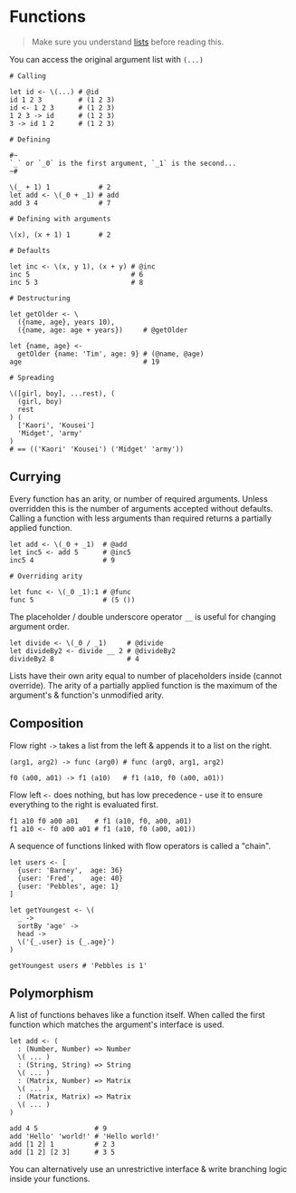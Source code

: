 # Functions

> Make sure you understand [lists](./types.md#lists) before reading this.

You can access the original argument list with `(...)`

```fl
# Calling

let id <- \(...) # @id
id 1 2 3         # (1 2 3)
id <- 1 2 3      # (1 2 3)
1 2 3 -> id      # (1 2 3)
3 -> id 1 2      # (1 2 3)

# Defining

#~
`_` or `_0` is the first argument, `_1` is the second...
~#

\(_ + 1) 1            # 2
let add <- \(_0 + _1) # add
add 3 4               # 7
```

```fl
# Defining with arguments

\(x), (x + 1) 1       # 2

# Defaults

let inc <- \(x, y 1), (x + y) # @inc
inc 5                         # 6
inc 5 3                       # 8

# Destructuring

let getOlder <- \
  ({name, age}, years 10),
  ({name, age: age + years})     # @getOlder

let {name, age} <-
  getOlder {name: 'Tim', age: 9} # (@name, @age)
age                              # 19

# Spreading

\([girl, boy], ...rest), (
  (girl, boy)
  rest
) (
  ['Kaori', 'Kousei']
  'Midget', 'army'
)
# == (('Kaori' 'Kousei') ('Midget' 'army'))
```

## Currying

Every function has an arity, or number of required arguments. Unless overridden this is the number of arguments accepted without defaults.
Calling a function with less arguments than required returns a partially applied function.

```fl
let add <- \(_0 + _1)  # @add
let inc5 <- add 5      # @inc5
inc5 4                 # 9

# Overriding arity

let func <- \(_0 _1):1 # @func
func 5                 # (5 ())

```

The placeholder / double underscore operator `__` is useful for changing argument order.

```fl
let divide <- \(_0 / _1)     # @divide
let divideBy2 <- divide __ 2 # @divideBy2
divideBy2 8                  # 4
```

Lists have their own arity equal to number of placeholders inside (cannot override). The arity of a partially applied function is the maximum of the argument's & function's unmodified arity.

## Composition

Flow right `->` takes a list from the left & appends it to a list on the right.

```fl
(arg1, arg2) -> func (arg0) # func (arg0, arg1, arg2)

f0 (a00, a01) -> f1 (a10)   # f1 (a10, f0 (a00, a01))
```

Flow left `<-` does nothing, but has low precedence - use it to ensure everything to the right is evaluated first.

```fl
f1 a10 f0 a00 a01    # f1 (a10, f0, a00, a01)
f1 a10 <- f0 a00 a01 # f1 (a10, f0 (a00, a01))
```

A sequence of functions linked with flow operators is called a "chain".

```fl
let users <- [
  {user: 'Barney',  age: 36}
  {user: 'Fred',    age: 40}
  {user: 'Pebbles', age: 1}
]

let getYoungest <- \(
  _ ->
  sortBy 'age' ->
  head ->
  \('{_.user} is {_.age}')
) 

getYoungest users # 'Pebbles is 1'
```

## Polymorphism

A list of functions behaves like a function itself. When called the first function which matches the argument's interface is used.

```fl
let add <- (
  : (Number, Number) => Number
  \( ... )
  : (String, String) => String
  \( ... )
  : (Matrix, Number) => Matrix
  \( ... )
  : (Matrix, Matrix) => Matrix
  \( ... )
)

add 4 5              # 9
add 'Hello' 'world!' # 'Hello world!'
add [1 2] 1          # 2 3
add [1 2] [2 3]      # 3 5
```

You can alternatively use an unrestrictive interface & write branching logic inside your functions.
